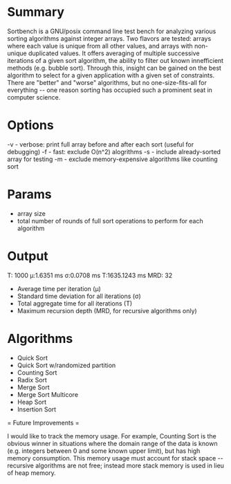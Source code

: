 # Summary
Sortbench is a GNU/posix command line test bench for analyzing various sorting algorithms against integer arrays.  Two flavors are tested: arrays where each value is unique from all other values, and arrays with non-unique duplicated values.  It offers averaging of multiple successive iterations of a given sort algorithm, the ability to filter out known innefficient methods (e.g. bubble sort).  Through this, insight can be gained on the best algorithm to select for a given application with a given set of constraints.  There are "better" and "worse" algorithms, but no one-size-fits-all for everything -- one reason sorting has occupied such a prominent seat in computer science.

# Options
  -v - verbose: print full array before and after each sort (useful for debugging)
  -f - fast: exclude O(n^2) alogrithms
  -s - include already-sorted array for testing
  -m - exclude memory-expensive algorithms like counting sort

# Params
  * array size
  * total number of rounds of full sort operations to perform for each algorithm

# Output
T: 1000	μ:1.6351 ms	σ:0.0708 ms	Τ:1635.1243 ms	MRD: 32

  * Average time per iteration (μ)
  * Standard time deviation for all iterations (σ)
  * Total aggregate time for all iterations (T)
  * Maximum recursion depth (MRD, for recursive algorithms only)

# Algorithms
  * Quick Sort
  * Quick Sort w/randomized partition
  * Counting Sort
  * Radix Sort
  * Merge Sort
  * Merge Sort Multicore
  * Heap Sort
  * Insertion Sort

= Future Improvements =

I would like to track the memory usage.  For example, Counting Sort is the obvious winner in situations where the domain range of the data is known (e.g. integers between 0 and some known upper limit), but has high memory consumption.  This memory usage must account for stack space -- recursive algorithms are not free; instead more stack memory is used in lieu of heap memory.
